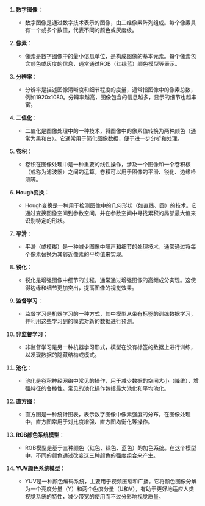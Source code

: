 1. **数字图像**：
   - 数字图像是通过数字技术表示的图像，由二维像素阵列组成。每个像素具有一个或多个数值，代表不同的颜色或灰度级。

2. **像素**：
   - 像素是数字图像中的最小信息单位，是构成图像的基本元素。每个像素包含颜色或灰度的信息，通常通过RGB（红绿蓝）颜色模型等表示。

3. **分辨率**：
   - 分辨率是描述图像清晰度和细节程度的度量，通常指图像中的像素总数，例如1920x1080。分辨率越高，图像包含的信息越多，显示的细节也越丰富。

4. **二值化**：
   - 二值化是图像处理中的一种技术，将图像中的像素值转换为两种颜色（通常为黑和白）。它通常用于简化图像数据，便于进一步分析和处理。

5. **卷积**：
   - 卷积在图像处理中是一种重要的线性操作，涉及一个图像和一个卷积核（或称为滤波器）之间的运算。卷积可以用于图像的平滑、锐化、边缘检测等。

6. **Hough变换**：
   - Hough变换是一种用于检测图像中的几何形状（如直线、圆）的技术。它通过变换图像空间到参数空间，并在参数空间中寻找累积的局部最大值来识别特定的形状。

7. **平滑**：
   - 平滑（或模糊）是一种减少图像中噪声和细节的处理技术，通常通过将每个像素替换为其邻近像素的平均值来实现。

8. **锐化**：
   - 锐化是增强图像中细节的过程，通常通过增强图像的高频成分实现。这使得边缘和细节更加突出，提高图像的视觉效果。

9. **监督学习**：
   - 监督学习是机器学习的一种方式，其中模型从带有标签的训练数据学习，并利用这些学习到的模式对新的数据进行预测。

10. **非监督学习**：
    - 非监督学习是另一种机器学习形式，模型在没有标签的数据上进行训练，以发现数据的隐藏结构或模式。

11. **池化**：
    - 池化是卷积神经网络中常见的操作，用于减少数据的空间大小（降维），增强特征的鲁棒性。常见的池化操作包括最大池化和平均池化。

12. **直方图**：
    - 直方图是一种统计图表，表示数字图像中像素强度的分布。在图像处理中，直方图常用于对比度增强、直方图均衡化等操作。

13. **RGB颜色系统模型**：
    - RGB模型是基于三种颜色（红色、绿色、蓝色）的加色系统。在这个模型中，不同的颜色通过改变这三种颜色的强度组合来产生。

14. **YUV颜色系统模型**：
    - YUV是一种颜色编码系统，主要用于视频压缩和广播。它将颜色图像分解为一个亮度分量（Y）和两个色度分量（U和V），有助于更好地适应人类视觉系统的特性，减少带宽的使用而不过分影响视觉质量。
